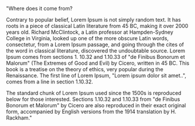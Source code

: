 "Where does it come from?

Contrary to popular belief, Lorem Ipsum is not simply random text. It has roots in a piece of classical Latin 
literature from 45 BC, making it over 2000 years old. Richard McClintock, a Latin professor at Hampden-Sydney College 
in Virginia, looked up one of the more obscure Latin words, consectetur, from a Lorem Ipsum passage, and going through
the cites of the word in classical literature, discovered the undoubtable source. Lorem Ipsum comes from sections 1.
10.32 and 1.10.33 of "de Finibus Bonorum et Malorum" (The Extremes of Good and Evil) by Cicero, written in 45 BC.
This book is a treatise on the theory of ethics, very popular during the Renaissance. The first line of Lorem Ipsum, 
"Lorem ipsum dolor sit amet..", comes from a line in section 1.10.32.

The standard chunk of Lorem Ipsum used since the 1500s is reproduced below for those interested. Sections 1.10.32 and
 1.10.33 from "de Finibus Bonorum et Malorum" by Cicero are also reproduced in their exact original form, accompanied 
 by English versions from the 1914 translation by H. Rackham."

